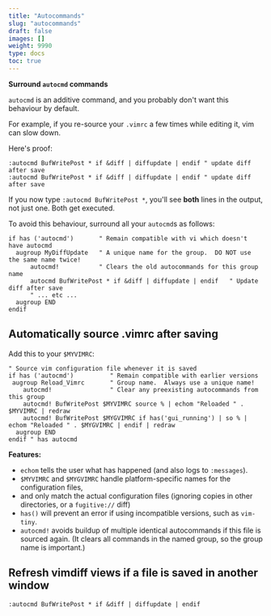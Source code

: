 ```yaml
---
title: "Autocommands"
slug: "autocommands"
draft: false
images: []
weight: 9990
type: docs
toc: true
---
```


**Surround `autocmd` commands**

`autocmd` is an additive command, and you probably don't want this behaviour by default.

For example, if you re-source your `.vimrc` a few times while editing it, vim can slow down.

Here's proof:

```
:autocmd BufWritePost * if &diff | diffupdate | endif " update diff after save
:autocmd BufWritePost * if &diff | diffupdate | endif " update diff after save
```

If you now type `:autocmd BufWritePost *`, you'll see **both** lines in the output, not just one. Both get executed.

To avoid this behaviour, surround all your `autocmd`s as follows:

<!-- language: vim -->
```
if has ('autocmd')       " Remain compatible with vi which doesn't have autocmd
  augroup MyDiffUpdate   " A unique name for the group.  DO NOT use the same name twice!
      autocmd!           " Clears the old autocommands for this group name
      autocmd BufWritePost * if &diff | diffupdate | endif   " Update diff after save
      " ... etc ...
  augroup END
endif
```

## Automatically source .vimrc after saving
Add this to your `$MYVIMRC`:

    " Source vim configuration file whenever it is saved
    if has ('autocmd')          " Remain compatible with earlier versions
     augroup Reload_Vimrc       " Group name.  Always use a unique name!
        autocmd!                " Clear any preexisting autocommands from this group
        autocmd! BufWritePost $MYVIMRC source % | echom "Reloaded " . $MYVIMRC | redraw
        autocmd! BufWritePost $MYGVIMRC if has('gui_running') | so % | echom "Reloaded " . $MYGVIMRC | endif | redraw
      augroup END
    endif " has autocmd

**Features:**

 - `echom` tells the user what has happened (and also logs to `:messages`).
 - `$MYVIMRC` and `$MYGVIMRC` handle platform-specific names for the configuration files,
 - and only match the actual configuration files (ignoring copies in other directories, or a `fugitive://` diff)
 - `has()` will prevent an error if using incompatible versions, such as `vim-tiny`.
 - `autocmd!` avoids buildup of multiple identical autocommands if this file is sourced again.  (It clears all commands in the named group, so the group name is important.)

## Refresh vimdiff views if a file is saved in another window
    :autocmd BufWritePost * if &diff | diffupdate | endif 

